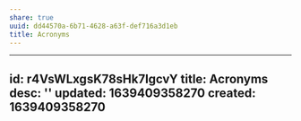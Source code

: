 ```yaml
---
share: true
uuid: dd44570a-6b71-4628-a63f-def716a3d1eb
title: Acronyms
---
```

---
id: r4VsWLxgsK78sHk7IgcvY
title: Acronyms
desc: ''
updated: 1639409358270
created: 1639409358270
---

